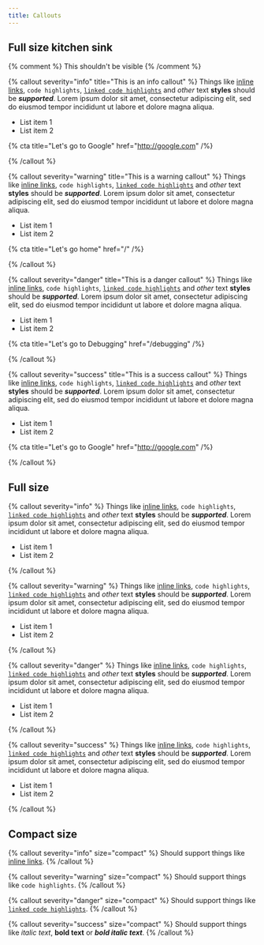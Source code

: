```yaml
---
title: Callouts
---
```


## Full size kitchen sink

{% comment %}
This shouldn't be visible
{% /comment %}

{% callout severity="info" title="This is an info callout" %}
Things like [inline links](#), `code highlights`, [`linked code highlights`](#) and _other_ text __styles__ should be ___supported___. Lorem ipsum dolor sit amet, consectetur adipiscing elit, sed do eiusmod tempor incididunt ut labore et dolore magna aliqua.

- List item 1
- List item 2

{% cta title="Let's go to Google" href="http://google.com" /%}

{% /callout %}

{% callout severity="warning" title="This is a warning callout" %}
Things like [inline links](#), `code highlights`, [`linked code highlights`](#) and _other_ text __styles__ should be ___supported___. Lorem ipsum dolor sit amet, consectetur adipiscing elit, sed do eiusmod tempor incididunt ut labore et dolore magna aliqua.

- List item 1
- List item 2

{% cta title="Let's go home" href="/" /%}

{% /callout %}

{% callout severity="danger" title="This is a danger callout" %}
Things like [inline links](#), `code highlights`, [`linked code highlights`](#) and _other_ text __styles__ should be ___supported___. Lorem ipsum dolor sit amet, consectetur adipiscing elit, sed do eiusmod tempor incididunt ut labore et dolore magna aliqua.

- List item 1
- List item 2

{% cta title="Let's go to Debugging" href="/debugging" /%}

{% /callout %}

{% callout severity="success" title="This is a success callout" %}
Things like [inline links](#), `code highlights`, [`linked code highlights`](#) and _other_ text __styles__ should be ___supported___. Lorem ipsum dolor sit amet, consectetur adipiscing elit, sed do eiusmod tempor incididunt ut labore et dolore magna aliqua.

- List item 1
- List item 2

{% cta title="Let's go to Google" href="http://google.com" /%}

{% /callout %}

## Full size

{% callout severity="info" %}
Things like [inline links](#), `code highlights`, [`linked code highlights`](#) and _other_ text __styles__ should be ___supported___. Lorem ipsum dolor sit amet, consectetur adipiscing elit, sed do eiusmod tempor incididunt ut labore et dolore magna aliqua.

- List item 1
- List item 2

{% /callout %}

{% callout severity="warning" %}
Things like [inline links](#), `code highlights`, [`linked code highlights`](#) and _other_ text __styles__ should be ___supported___. Lorem ipsum dolor sit amet, consectetur adipiscing elit, sed do eiusmod tempor incididunt ut labore et dolore magna aliqua.

- List item 1
- List item 2

{% /callout %}

{% callout severity="danger" %}
Things like [inline links](#), `code highlights`, [`linked code highlights`](#) and _other_ text __styles__ should be ___supported___. Lorem ipsum dolor sit amet, consectetur adipiscing elit, sed do eiusmod tempor incididunt ut labore et dolore magna aliqua.

- List item 1
- List item 2

{% /callout %}

{% callout severity="success" %}
Things like [inline links](#), `code highlights`, [`linked code highlights`](#) and _other_ text __styles__ should be ___supported___. Lorem ipsum dolor sit amet, consectetur adipiscing elit, sed do eiusmod tempor incididunt ut labore et dolore magna aliqua.

- List item 1
- List item 2

{% /callout %}

## Compact size

{% callout severity="info" size="compact" %}
Should support things like [inline links](#).
{% /callout %}

{% callout severity="warning" size="compact" %}
Should support things like `code highlights`.
{% /callout %}

{% callout severity="danger" size="compact" %}
Should support things like [`linked code highlights`](#).
{% /callout %}

{% callout severity="success" size="compact" %}
Should support things like _italic text_, __bold text__ or ___bold italic text___.
{% /callout %}